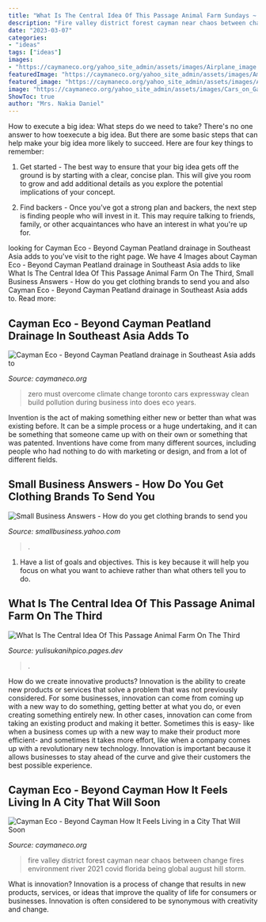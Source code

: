 ```yaml
---
title: "What Is The Central Idea Of This Passage Animal Farm Sundays ~ Cayman Eco"
description: "Fire valley district forest cayman near chaos between change fires environment river 2021 covid florida being global august hill storm"
date: "2023-03-07"
categories:
- "ideas"
tags: ["ideas"]
images:
- "https://caymaneco.org/yahoo_site_admin/assets/images/Airplane_image.211155851_std.png"
featuredImage: "https://caymaneco.org/yahoo_site_admin/assets/images/Amazon_fire.252115602_std.jpg"
featured_image: "https://caymaneco.org/yahoo_site_admin/assets/images/Amazon_fire.252115602_std.jpg"
image: "https://caymaneco.org/yahoo_site_admin/assets/images/Cars_on_Gardiner_Expressway_in_Toronto.325133632_std.JPG"
ShowToc: true
author: "Mrs. Nakia Daniel"
---
```



How to execute a big idea: What steps do we need to take?
There's no one answer to how toexecute a big idea. But there are some basic steps that can help make your big idea more likely to succeed. Here are four key things to remember: 
1. Get started - The best way to ensure that your big idea gets off the ground is by starting with a clear, concise plan. This will give you room to grow and add additional details as you explore the potential implications of your concept. 

2. Find backers - Once you've got a strong plan and backers, the next step is finding people who will invest in it. This may require talking to friends, family, or other acquaintances who have an interest in what you're up for.

	

		
looking for Cayman Eco - Beyond Cayman Peatland drainage in Southeast Asia adds to you've visit to the right page. We have 4 Images about Cayman Eco - Beyond Cayman Peatland drainage in Southeast Asia adds to like What Is The Central Idea Of This Passage Animal Farm On The Third, Small Business Answers - How do you get clothing brands to send you and also Cayman Eco - Beyond Cayman Peatland drainage in Southeast Asia adds to. Read more:
		
    
## Cayman Eco - Beyond Cayman Peatland Drainage In Southeast Asia Adds To

<img loading=lazy src="https://caymaneco.org/yahoo_site_admin/assets/images/Cars_on_Gardiner_Expressway_in_Toronto.325133632_std.JPG" onerror="this.onerror=null;this.src='https://tse4.mm.bing.net/th?id=OIP.wJwmLlt62g1Vwm53m7lUrAHaGA&amp;pid=15.1';" alt="Cayman Eco - Beyond Cayman Peatland drainage in Southeast Asia adds to">

_Source: caymaneco.org_

>zero must overcome climate change toronto cars expressway clean build pollution during business into does eco years. 

	

Invention is the act of making something either new or better than what was existing before. It can be a simple process or a huge undertaking, and it can be something that someone came up with on their own or something that was patented. Inventions have come from many different sources, including people who had nothing to do with marketing or design, and from a lot of different fields.

    
## Small Business Answers - How Do You Get Clothing Brands To Send You

<img loading=lazy src="https://s3.yimg.com/lm/ysbp/img/CsGGWAbV3fnZ8MI_nspW3jAxT36rnJ3lGf7p317YMN4uJLInVRQxae_a83oFlgLG.jpg" onerror="this.onerror=null;this.src='https://tse4.mm.bing.net/th?id=OIP.UjtUOIoQDcwISi83QzAGWgHaDU&amp;pid=15.1';" alt="Small Business Answers - How do you get clothing brands to send you">

_Source: smallbusiness.yahoo.com_

>. 

	

1. Have a list of goals and objectives. This is key because it will help you focus on what you want to achieve rather than what others tell you to do.

    
## What Is The Central Idea Of This Passage Animal Farm On The Third

<img loading=lazy src="https://caymaneco.org/yahoo_site_admin/assets/images/Airplane_image.211155851_std.png" onerror="this.onerror=null;this.src='https://tse3.mm.bing.net/th?id=OIP.uPrYu1R4uvn49qY8gjTrcABLCA&amp;pid=15.1';" alt="What Is The Central Idea Of This Passage Animal Farm On The Third">

_Source: yulisukanihpico.pages.dev_

>. 

	

How do we create innovative products?
Innovation is the ability to create new products or services that solve a problem that was not previously considered. For some businesses, innovation can come from coming up with a new way to do something, getting better at what you do, or even creating something entirely new. In other cases, innovation can come from taking an existing product and making it better. Sometimes this is easy- like when a business comes up with a new way to make their product more efficient- and sometimes it takes more effort, like when a company comes up with a revolutionary new technology. Innovation is important because it allows businesses to stay ahead of the curve and give their customers the best possible experience.

    
## Cayman Eco - Beyond Cayman How It Feels Living In A City That Will Soon

<img loading=lazy src="https://caymaneco.org/yahoo_site_admin/assets/images/Amazon_fire.252115602_std.jpg" onerror="this.onerror=null;this.src='https://tse3.mm.bing.net/th?id=OIP.raJHS15yNkJAQB8dhI4dVwHaE7&amp;pid=15.1';" alt="Cayman Eco - Beyond Cayman How It Feels Living in a City That Will Soon">

_Source: caymaneco.org_

>fire valley district forest cayman near chaos between change fires environment river 2021 covid florida being global august hill storm. 

	

What is innovation?
Innovation is a process of change that results in new products, services, or ideas that improve the quality of life for consumers or businesses. Innovation is often considered to be synonymous with creativity and change.

